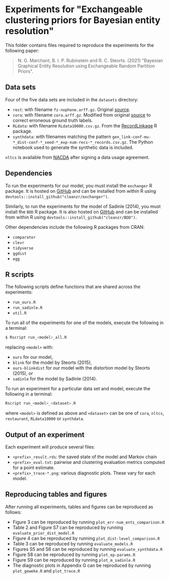 # Experiments for "Exchangeable clustering priors for Bayesian entity resolution"

This folder contains files required to reproduce the experiments for the 
following paper:

> N. G. Marchant, B. I. P. Rubinstein and R. C. Steorts. (2021) "Bayesian 
Graphical Entity Resolution using Exchangeable Random Partition Priors".

## Data sets

Four of the five data sets are included in the `datasets` directory:
* `rest`: with filename `fz-nophone.arff.gz`. Original [source](https://www.cs.utexas.edu/users/ml/riddle/data/restaurant.tar.gz).
* `cora`: with filename `cora.arff.gz`. Modified from original [source](https://www.cs.utexas.edu/users/ml/riddle/data/cora.tar.gz) 
  to correct erroneous ground truth labels.
* `RLdata`: with filename `RLdata10000.csv.gz`. From the [RecordLinkage](https://cran.r-project.org/web/packages/RecordLinkage/) 
  R package.
* `synthdata`: with filenames matching the pattern `gen_link-conf-mu-*_dist-conf-*_seed-*_exp-num-recs-*_records.csv.gz`. 
  The Python notebook used to generate the synthetic data is included. 

`nltcs` is available from [NACDA](https://www.icpsr.umich.edu/icpsrweb/NACDA/studies/9681/summary) 
after signing a data usage agreement. 

## Dependencies

To run the experiments for our model, you must install the `exchanger` 
R package. It is hosted on [GitHub](https://github.com/cleanzr/exchanger) 
and can be installed from within R using 
`devtools::install_github("cleanzr/exchanger")`.

Similarly, to run the experiments for the model of Sadinle (2014), you 
must install the `BDD` R package. It is also hosted on 
[GitHub](https://github.com/cleanzr/BDD) and can be installed from 
within R using `devtools::install_github("cleanzr/BDD")`.

Other dependencies include the following R packages from CRAN:
* `comparator`
* `clevr`
* `tidyverse`
* `ggdist`
* `egg`

## R scripts

The following scripts define functions that are shared across the experiments:
* `run_ours.R`
* `run_sadinle.R`
* `util.R`

To run all of the experiments for one of the models, execute the following in 
a terminal:
```bash
$ Rscript run_<model>_all.R
```
replacing `<model>` with:

* `ours` for our model, 
* `blink` for the model by Steorts (2015), 
* `ours-blinkdist` for our model with the distortion model by Steorts (2015), or 
* `sadinle` for the model by Sadinle (2014).

To run an experiment for a particular data set and model, execute the 
following in a terminal:
```bash
Rscript run_<model>_<dataset>.R
```
where `<model>` is defined as above and `<dataset>` can be one of 
`cora`, `nltcs`, `restaurant`, `RLdata10000` or `synthdata`.

## Output of an experiment

Each experiment will produce several files:
* `<prefix>_result.rds`: the saved state of the model and Markov chain
* `<prefix>_eval.txt`: pairwise and clustering evaluation metrics computed 
for a point estimate.
* `<prefix>_trace-*.png`: various diagnostic plots. These vary for each 
model.

## Reproducing tables and figures

After running all experiments, tables and figures can be reproduced as follows:

* Figure 3 can be reproduced by running `plot_err-num_ents_comparison.R` 
* Table 2 and Figure S7 can be reproduced by running 
  `evaluate_prior_dist_model.R`
* Figure 4 can be reproduced by running `plot_dist-level_comparison.R` 
* Table 3 can be reproduced by running `evaluate_models.R`
* Figures S5 and S6 can be reproduced by running `evaluate_synthdata.R`
* Figure S8 can be reproduced by running `plot_ep-params.R`
* Figure S9 can be reproduced by running `plot_m_sadinle.R`
* The diagnostic plots in Appendix G can be reproduced by running `plot_geweke.R` and `plot_trace.R`
